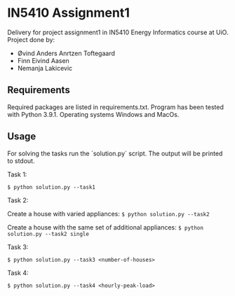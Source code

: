 # IN5410 Assignment1

Delivery for project assignment1 in IN5410 Energy Informatics course at UiO.
Project done by:
- Øvind Anders Anrtzen Toftegaard
- Finn Eivind Aasen
- Nemanja Lakicevic

## Requirements

Required packages are listed in requirements.txt.
Program has been tested with Python 3.9.1. Operating systems Windows and MacOs.

## Usage

For solving the tasks run the ´solution.py´ script. The output will be printed to stdout.

Task 1:

`
$ python solution.py --task1
`

Task 2:

Create a house with varied appliances:
`
$ python solution.py --task2
`

Create a house with the same set of additional appliances:
`
$ python solution.py --task2 single
`

Task 3:

`
$ python solution.py --task3 <number-of-houses>
`

Task 4:

`
$ python solution.py --task4 <hourly-peak-load>
`

